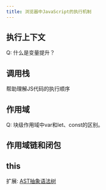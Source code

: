 ```yaml
---
title: 浏览器中JavaScript的执行机制
---
```


## 执行上下文

Q: 什么是变量提升？

## 调用栈

帮助理解JS代码的执行顺序

## 作用域

Q: 块级作用域中var和let、const的区别。

## 作用域链和闭包

## this


扩展: [AST抽象语法树](https://segmentfault.com/a/1190000016231512)